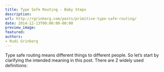 ```yaml
---
title: Type Safe Routing - Baby Steps
description:
url: http://rgrinberg.com/posts/primitive-type-safe-routing/
date: 2014-12-13T00:00:00-00:00
preview_image:
featured:
authors:
- Rudi Grinberg
---
```


<p>Type safe routing means different things to different people. So let&rsquo;s
start by clarifying the intended meaning in this post. There are 2
widely used definitions:</p>


